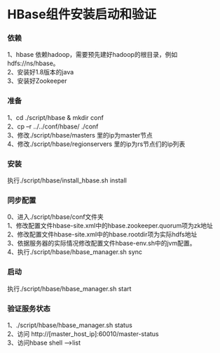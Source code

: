# HBase组件安装启动和验证
### 依赖
1、hbase 依赖hadoop，需要预先建好hadoop的根目录，例如hdfs://ns/hbase。  
2、安装好1.8版本的java  
3、安装好Zookeeper  

### 准备
1、cd ./script/hbase & mkdir conf  
2、cp –r ../../conf/hbase/ ./conf  
3、修改./script/hbase/masters 里的ip为master节点  
4、修改./script/hbase/regionservers 里的ip为rs节点们的ip列表  

### 安装
执行./script/hbase/install_hbase.sh install

### 同步配置
0、进入./script/hbase/conf文件夹  
1、修改配置文件hbase-site.xml中的hbase.zookeeper.quorum项为zk地址  
2、修改配置文件hbase-site.xml中的hbase.rootdir项为实际hdfs地址  
3、依据服务器的实际情况修改配置文件hbase-env.sh中的jvm配置。  
4、执行./script/hbase/hbase_manager.sh sync  

### 启动
执行./script/hbase/hbase_manager.sh start

### 验证服务状态
1、./script/hbase/hbase_manager.sh status  
2、访问 http://[master_host_ip]:60010/master-status  
3、访问hbase shell -->list  
